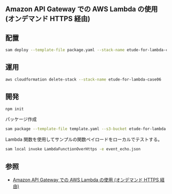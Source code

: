 Amazon API Gateway での AWS Lambda の使用 (オンデマンド HTTPS 経由)
---

## 配置
```bash
sam deploy --template-file package.yaml --stack-name etude-for-lambda-case06 --capabilities CAPABILITY_IAM
```

## 運用
```bash
aws cloudformation delete-stack --stack-name etude-for-lambda-case06
```

## 開発
```bash
npm init
```
パッケージ作成
```bash
sam package --template-file template.yaml --s3-bucket etude-for-lambda --output-template-file package.yaml
```

Lambda 関数を使用してサンプルの関数ペイロードをローカルでテストする。
```bash
sam local invoke LambdaFunctionOverHttps -e event_echo.json 
```

## 参照
+ [Amazon API Gateway での AWS Lambda の使用 (オンデマンド HTTPS 経由)](https://docs.aws.amazon.com/ja_jp/lambda/latest/dg/with-on-demand-https.html)
